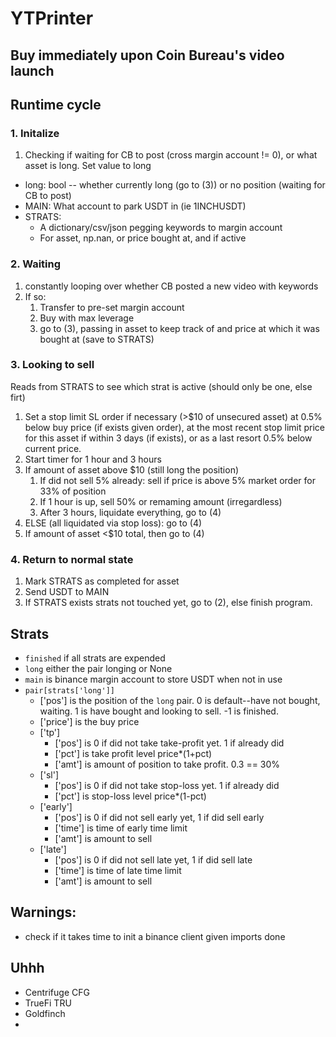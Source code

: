 # YTPrinter

## Buy immediately upon Coin Bureau's video launch

## Runtime cycle
### 1. Initalize
1. Checking if waiting for CB to post (cross margin account != 0), or what asset is long. Set value to long
- long: bool -- whether currently long (go to (3)) or no position (waiting for CB to post)
- MAIN: What account to park USDT in (ie 1INCHUSDT)
- STRATS: 
    - A dictionary/csv/json pegging keywords to margin account
    - For asset, np.nan, or price bought at, and if active


### 2. Waiting
1. constantly looping over whether CB posted a new video with keywords
2. If so: 
    1. Transfer to pre-set margin account
    2. Buy with max leverage
    3. go to (3), passing in asset to keep track of and price at which it was bought at (save to STRATS)

### 3. Looking to sell
Reads from STRATS to see which strat is active (should only be one, else firt)
1. Set a stop limit SL order if necessary (>$10 of unsecured asset) at 0.5% below buy price (if exists given order), at the most recent stop limit price for this asset if within 3 days (if exists), or as a last resort 0.5% below current price. 
2. Start timer for 1 hour and 3 hours
3. If amount of asset above $10 (still long the position)
    1. If did not sell 5% already: sell if price is above 5% market order for 33% of position
    2. If 1 hour is up, sell 50% or remaming amount (irregardless)
    3. After 3 hours, liquidate everything, go to (4) 
4. ELSE (all liquidated via stop loss): go to (4)
5. If amount of asset <$10 total, then go to (4) 

### 4. Return to normal state
1. Mark STRATS as completed for asset
2. Send USDT to MAIN
3. If STRATS exists strats not touched yet, go to (2), else finish program. 

## Strats
- `finished` if all strats are expended
- `long` either the pair longing or None
- `main` is binance margin account to store USDT when not in use
- `pair[strats['long']]` 
    - ['pos'] is the position of the `long` pair. 0 is default--have not bought, waiting. 1 is have bought and looking to sell. -1 is finished.
    - ['price'] is the buy price   
    - ['tp'] 
        - ['pos'] is 0 if did not take take-profit yet. 1 if already did
        - ['pct'] is take profit level price*(1+pct)
        - ['amt'] is amount of position to take profit. 0.3 == 30%
    - ['sl'] 
        - ['pos'] is 0 if did not take stop-loss yet. 1 if already did
        - ['pct'] is stop-loss level price*(1-pct)
    - ['early'] 
        - ['pos'] is 0 if did not sell early yet, 1 if did sell early
        - ['time'] is time of early time limit
        - ['amt'] is amount to sell 
    - ['late'] 
        - ['pos'] is 0 if did not sell late yet, 1 if did sell late
        - ['time'] is time of late time limit
        - ['amt'] is amount to sell 
    

## Warnings:
- check if it takes time to init a binance client given imports done

## Uhhh
- Centrifuge CFG
- TrueFi TRU
- Goldfinch
- 
